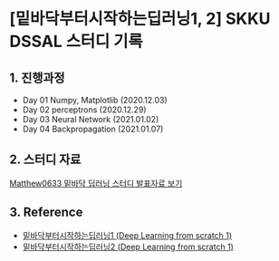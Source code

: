 # <br/> [밑바닥부터시작하는딥러닝1, 2] SKKU DSSAL 스터디 기록

## 1. 진행과정
- Day 01 Numpy, Matplotlib (2020.12.03)
- Day 02 perceptrons (2020.12.29)
- Day 03 Neural Network (2021.01.02)
- Day 04 Backpropagation (2021.01.07)

## 2. 스터디 자료
[Matthew0633 밑바닥 딥러닝 스터디 발표자료 보기](https://matthew0633.tistory.com/)

## 3. Reference
- [밑바닥부터시작하는딥러닝1 (Deep Learning from scratch 1)](http://www.yes24.com/Product/Goods/35519439)
- [밑바닥부터시작하는딥러닝2 (Deep Learning from scratch 1)](http://www.yes24.com/Product/Goods/74222453)
